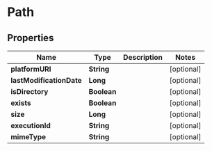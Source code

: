 
# Path

## Properties
Name | Type | Description | Notes
------------ | ------------- | ------------- | -------------
**platformURI** | **String** |  |  [optional]
**lastModificationDate** | **Long** |  |  [optional]
**isDirectory** | **Boolean** |  |  [optional]
**exists** | **Boolean** |  |  [optional]
**size** | **Long** |  |  [optional]
**executionId** | **String** |  |  [optional]
**mimeType** | **String** |  |  [optional]



